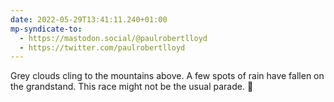 ```yaml
---
date: 2022-05-29T13:41:11.240+01:00
mp-syndicate-to:
  - https://mastodon.social/@paulrobertlloyd
  - https://twitter.com/paulrobertlloyd
---
```

Grey clouds cling to the mountains above. A few spots of rain have fallen on the grandstand. This race might not be the usual parade. 🤞
